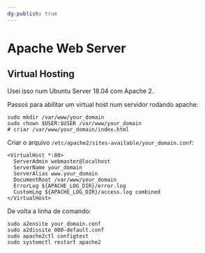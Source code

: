 ```yaml
---
dg-publish: true
---
```

# Apache Web Server

## Virtual Hosting

Usei isso num Ubuntu Server 18.04 com Apache 2.

Passos para abilitar um virtual host num servidor rodando apache:
```shell
sudo mkdir /var/www/your_domain
sudo chown $USER:$USER /var/www/your_domain
# criar /var/www/your_domain/index.html
```
Criar o arquivo `/etc/apache2/sites-available/your_domain.conf`:
```
<VirtualHost *:80>
  ServerAdmin webmaster@localhost
  ServerName your_domain
  ServerAlias www.your_domain
  DocumentRoot /var/www/your_domain
  ErrorLog ${APACHE_LOG_DIR}/error.log
  CustomLog ${APACHE_LOG_DIR}/access.log combined
</VirtualHost>
```

De volta a linha de comando:
```shell
sudo a2ensite your_domain.conf
sudo a2dissite 000-default.conf
sudo apache2ctl configtest
sudo systemctl restart apache2
```
